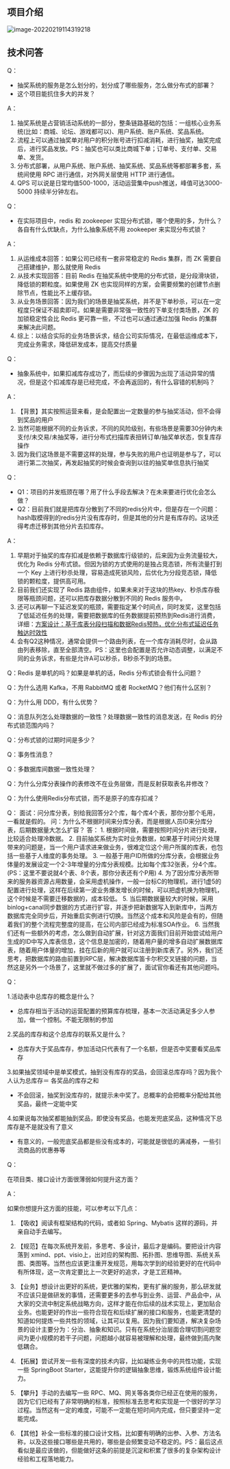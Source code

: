 ## 项目介绍

![image-20220219114319218](https://gitee.com/HappyBinbin/pcigo/raw/master/image-20220219114319218.png)

## 技术问答

Q：

- 抽奖系统的服务是怎么划分的，划分成了哪些服务，怎么做分布式的部署？
- 这个项目能抗住多大的并发？

A：

1. 抽奖系统是占营销活动系统的一部分，整条链路基础的包括：一组核心业务系统(比如：商城、论坛、游戏都可以)、用户系统、账户系统、奖品系统。
2. 流程上可以通过抽奖单对用户的积分账号进行扣减消耗，进行抽奖，抽奖完成后，进行奖品发放。PS：抽奖也可以类比商城下单；订单号、支付单、交易单、发货。 
3. 分布式部署，从用户系统、账户系统、抽奖系统、奖品系统等都部署多套，系统间使用 RPC 进行通信，对外网关层使用 HTTP 进行通信。 
4. QPS 可以说是日常均值500-1000，活动运营集中push推送，峰值可达3000-5000 持续半分钟左右。

Q：

- 在实际项目中，redis 和 zookeeper 实现分布式锁，哪个使用的多，为什么？各自有什么优缺点，为什么抽象系统不用 zookeeper 来实现分布式锁？

A：

1. 从运维成本回答：如果公司已经有一套非常稳定的 Redis 集群，而 ZK 需要自己搭建维护，那么就使用 Redis 
2. 从技术实现回答：目前 Redis 在抽奖系统中使用的分布式锁，是分段滑块锁，降低锁的颗粒度。如果使用 ZK 也实现同样的方案，会需要频繁的创建节点删除节点，性能比不上缓存锁。
3. 从业务场景回答：因为我们的场景是抽奖系统，并不是下单秒杀，可以在一定程度只保证不超卖即可。如果是需要非常强一致性的下单支付类场景，ZK 的加锁稳定性会比 Redis 更可靠一些，不过也可以通过通过加强 Redis 的集群来解决此问题。
4. 综上：以结合实际的业务场景诉求，结合公司实际情况，在最低运维成本下，完成业务需求，降低研发成本，提高交付质量



Q：

- 抽象系统中，如果扣减库存成功了，而后续的步骤因为出现了活动异常的情况，但是这个扣减库存是已经完成，不会再返回的，有什么容错的机制吗？

A：

1. 【背景】其实按照运营来看，是会配置出一定数量的参与抽奖活动，但不会得到奖品的用户
2.  当然可能根据不同的业务诉求，不同的风险级别，有些场景是需要30分钟内未支付/未交易/未抽奖等，进行分布式扫描库表扭转订单/抽奖单状态，恢复库存操作
3. 因为我们这场景是不需要这样的处理，参与失败的用户也证明是参与了，可以进行第二次抽奖，再发起抽奖的时候会查询到以往的抽奖单信息执行抽奖



Q：

- Q1：项目的并发瓶颈在哪？用了什么手段去解决？在未来要进行优化会怎么做？
- Q2：目前我们就是把库存分散到了不同的redis分片中，但是存在一个问题：hash取模得到的redis分片没有库存时，但是其他的分片是有库存的。这块还得考虑迁移到其他分片去扣库存。

A：

1. 早期对于抽奖的库存扣减是依赖于数据库行级锁的，后来因为业务流量较大，优化为 Redis 分布式锁。但因为锁的方式使用的是独占竞态锁，所有流量打到一个 Key 上进行秒杀处理，容易造成死锁风险，后优化为分段竞态锁，降低锁的颗粒度，提供高可用。 
2. 目前我们还实现了 Redis 路由组件，如果未来对于这块的热key、秒杀库存极限等瓶颈问题，还可以把库存数据分散到不同的 Redis 服务中。 
3. 还可以再聊一下延迟发奖的瓶颈，需要指定某个时间点，同时发奖，这里包括了低延迟任务的处理，需要把数据库的任务数据提前预热到Redis进行消费，详细：[方案设计：基于库表分段扫描和数据Redis预热，优化分布式延迟任务触达时效性](https://mp.weixin.qq.com/s/jJ0vxdeKXHiYZLrwDEBOcQ)
4. 会有Q2这种情况，通常会提供一个路由列表，在一个库存消耗尽时，会从路由列表移除，直至全部清空。PS：这里也会配置是否允许动态调整，以满足不同的业务诉求，有些是允许A可以秒杀，B秒杀不到的场景。

Q：Redis 是单机的吗？如果是单机的话，Redis 分布式锁会有什么问题？

Q：为什么选用 Kafka，不用 RabbitMQ 或者 RocketMQ？他们有什么区别？

Q：为什么用 DDD，有什么优势？

Q：消息队列怎么处理数据的一致性？处理数据一致性的消息发送，在 Redis 的分布式锁范围内吗？

Q：分布式锁的过期时间是多少？

Q：事务性消息？

Q：多数据库间数据一致性处理？

Q：为什么分库分表操作的表修改不在业务层做，而是反射获取表名并修改？

Q：为什么使用Redis分布式锁，而不是原子的库存扣减？

Q： 面试：问分库分表，别给我回答分2个库，每个库4个表，那你分那个毛用，一看就是假的。 问：为什么不根据时间来分库分表，而是根据人员ID来分库分表，后期数据量大怎么扩容？ 答： 1. 根据时间做，需要按照时间分片进行处理，比较适合处理冷数据。 2. 目前抽奖系统为实时业务数据，如果基于时间分片处理带来的问题是，当一个用户请求进来做业务，很难定位这个用户所属的库表，也包括一些基于人维度的事务处理。 3. 一般基于用户ID所做的分库分表，会根据业务体量的发展设定一个2-3年增量的分库分表规模。比如每个库32张表，分4个库。(PS：这里不要说就4个表、8个表，那你分表还有个P用) 4. 为了因分库分表所带来的服务器资源占用数量，会采用虚机操作，一般一台标C的物理机，进行1虚5的配置进行处理，这样在后续第一波业务爆发增长的时候，可以把虚机换为物理机，这个时候是不需要迁移数据的，成本较低。 5. 当后期数据量较大的时候，采用binlog+canal同步数据的方式进行扩容，并逐步把新数据写入到新库中，当两方数据库完全同步后，开始重启实例进行切换。当然这个成本和风险是会有的，但随着我们的整个流程完整度的提高，在公司内部已经成为标准SOA作业。 6. 当然我们还有一些额外的考虑，怎么做到自动扩展，针对这方面我们目前开始尝试给用户生成的ID中写入库表信息，这个信息是加密的，随着用户量的增多自动扩展数据库表，随着用户体量的增加，挂在后新的用户就可以注册到新库表了。另外，我们还思考，把数据库的路由前置到RPC层，解决数据库笛卡尔积交叉链接的问题，当然这是另外一个场景了，这里就不做过多的扩展了，面试官你看还有其他问题吗。

Q： 

1.活动表中总库存的概念是什么？

- 总库存相当于活动的运营配置的预算库存梳理，基本一次活动满足多少人参加，做一个控制。不能无限制的参加

2.奖品的库存和这个总库存的联系又是什么？       

- 总库存大于奖品库存，参加活动只代表有了一个名额，但是否中奖要看奖品库存

3.如果抽奖领域中是单奖模式，抽到没有库存的奖品，会回滚总库存吗？因为我个人认为总库存＝ 各奖品的库存之和

- 不会回滚，抽奖到没库存的，就提示未中奖了。总概率的会把概率分配给其他奖品，最终一定能中奖

4.如果说每次抽奖都能抽到奖品，即使没有奖品，也能发兜底奖品，这种情况下总库存是不是就没有了意义

- 有意义的，一般兜底奖品都是些没有成本的，可能就是很低的满减券，一些引流商品的优惠券等 

Q： 

在项目类、接口设计方面很薄弱如何提升这方面？

A：

如果你想提升这方面的技能，可以参考以下几点： 

1. 【吸收】阅读有框架结构的代码，或者如 Spring、Mybatis 这样的源码，并亲自动手去编写。

2. 【规范】在每次系统开发前，多思考、多设计，最后才是编码。要把设计内容落到 xmind、ppt、visio上，出对应的架构图、拓扑图、思维导图、系统关系图、类图等。当然也应该更注重开发规范，用每次学到的经验更好的在代码中有所体现，这一次肯定要比上一次更好的追求，才是工匠精神。 
3. 【业务】想设计出更好的系统，更优雅的架构，更有扩展的服务，那么研发就不应该只是做研发的事情，还需要更多的去参与到业务、运营、产品会中，从大家的交流中制定系统战略方向，这样才能在你后续的战术实现上，更加贴合业务。也能更好的作出一些符合现在和后续扩展的接口和服务，也能更清楚的知道如何提炼一些共性的领域，让其可以复用。因为我们要知道，解决复杂场景的设计主要分为：分治、抽象和知识。只有在系统分治层面合理切割问题空间为更小规模的若干子问题，问题越小就容易被理解和处理，最终做到高内聚低耦合。
4. 【拓展】尝试开发一些有深度的技术内容，比如凝练业务中的共性功能，实现一些 SpringBoot Starter，这能提升你的逻辑抽象思维，锻炼系统组件设计能力。
5. 【攀升】手动的去编写一些 RPC、MQ、网关等各类你已经正在使用的服务，因为它们已经有了非常明确的标准，按照标准去思考和实现是一个很好的学习过程。当然这有一定的难度，可能不一定能在短时间内完成，但只要坚持一定能完成。 
6. 【其他】补全一些标准的接口设计文档，比如要有明确的出参、入参、方法名称，以及这些接口哪些是共用的，哪些是会频繁变动不稳定的。PS：最后这点看似是最应该做的，但能做好这条的前提是沉淀和积累了很多的复杂架构设计经验和工程落地能力。































